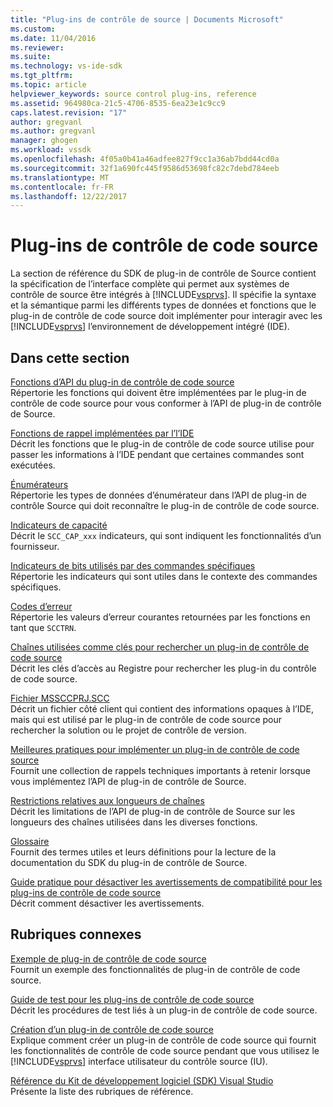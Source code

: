 ```yaml
---
title: "Plug-ins de contrôle de source | Documents Microsoft"
ms.custom: 
ms.date: 11/04/2016
ms.reviewer: 
ms.suite: 
ms.technology: vs-ide-sdk
ms.tgt_pltfrm: 
ms.topic: article
helpviewer_keywords: source control plug-ins, reference
ms.assetid: 964980ca-21c5-4706-8535-6ea23e1c9cc9
caps.latest.revision: "17"
author: gregvanl
ms.author: gregvanl
manager: ghogen
ms.workload: vssdk
ms.openlocfilehash: 4f05a0b41a46adfee827f9cc1a36ab7bdd44cd0a
ms.sourcegitcommit: 32f1a690fc445f9586d53698fc82c7debd784eeb
ms.translationtype: MT
ms.contentlocale: fr-FR
ms.lasthandoff: 12/22/2017
---
```

# <a name="source-control-plug-ins"></a>Plug-ins de contrôle de code source
La section de référence du SDK de plug-in de contrôle de Source contient la spécification de l’interface complète qui permet aux systèmes de contrôle de source être intégrés à [!INCLUDE[vsprvs](../code-quality/includes/vsprvs_md.md)]. Il spécifie la syntaxe et la sémantique parmi les différents types de données et fonctions que le plug-in de contrôle de code source doit implémenter pour interagir avec les [!INCLUDE[vsprvs](../code-quality/includes/vsprvs_md.md)] l’environnement de développement intégré (IDE).  
  
## <a name="in-this-section"></a>Dans cette section  
 [Fonctions d’API du plug-in de contrôle de code source](../extensibility/source-control-plug-in-api-functions.md)  
 Répertorie les fonctions qui doivent être implémentées par le plug-in de contrôle de code source pour vous conformer à l’API de plug-in de contrôle de Source.  
  
 [Fonctions de rappel implémentées par l’l’IDE](../extensibility/callback-functions-implemented-by-the-ide.md)  
 Décrit les fonctions que le plug-in de contrôle de code source utilise pour passer les informations à l’IDE pendant que certaines commandes sont exécutées.  
  
 [Énumérateurs](../extensibility/enumerators.md)  
 Répertorie les types de données d’énumérateur dans l’API de plug-in de contrôle Source qui doit reconnaître le plug-in de contrôle de code source.  
  
 [Indicateurs de capacité](../extensibility/capability-flags.md)  
 Décrit le `SCC_CAP_xxx` indicateurs, qui sont indiquent les fonctionnalités d’un fournisseur.  
  
 [Indicateurs de bits utilisés par des commandes spécifiques](../extensibility/bitflags-used-by-specific-commands.md)  
 Répertorie les indicateurs qui sont utiles dans le contexte des commandes spécifiques.  
  
 [Codes d’erreur](../extensibility/error-codes.md)  
 Répertorie les valeurs d’erreur courantes retournées par les fonctions en tant que `SCCTRN`.  
  
 [Chaînes utilisées comme clés pour rechercher un plug-in de contrôle de code source](../extensibility/strings-used-as-keys-for-finding-a-source-control-plug-in.md)  
 Décrit les clés d’accès au Registre pour rechercher les plug-in du contrôle de code source.  
  
 [Fichier MSSCCPRJ.SCC](../extensibility/mssccprj-scc-file.md)  
 Décrit un fichier côté client qui contient des informations opaques à l’IDE, mais qui est utilisé par le plug-in de contrôle de code source pour rechercher la solution ou le projet de contrôle de version.  
  
 [Meilleures pratiques pour implémenter un plug-in de contrôle de code source](../extensibility/best-practices-for-implementing-a-source-control-plug-in.md)  
 Fournit une collection de rappels techniques importants à retenir lorsque vous implémentez l’API de plug-in de contrôle de Source.  
  
 [Restrictions relatives aux longueurs de chaînes](../extensibility/restrictions-on-string-lengths.md)  
 Décrit les limitations de l’API de plug-in de contrôle de Source sur les longueurs des chaînes utilisées dans les diverses fonctions.  
  
 [Glossaire](../extensibility/source-control-plug-in-glossary.md)  
 Fournit des termes utiles et leurs définitions pour la lecture de la documentation du SDK du plug-in de contrôle de Source.  
  
 [Guide pratique pour désactiver les avertissements de compatibilité pour les plug-ins de contrôle de code source](../extensibility/how-to-turn-off-compatibility-warnings-for-source-control-plug-ins.md)  
 Décrit comment désactiver les avertissements.  
  
## <a name="related-sections"></a>Rubriques connexes  
 [Exemple de plug-in de contrôle de code source](http://msdn.microsoft.com/en-us/61de7d2b-71db-451e-8e3e-d41b11c7a4ca)  
 Fournit un exemple des fonctionnalités de plug-in de contrôle de code source.  
  
 [Guide de test pour les plug-ins de contrôle de code source](../extensibility/internals/test-guide-for-source-control-plug-ins.md)  
 Décrit les procédures de test liés à un plug-in de contrôle de code source.  
  
 [Création d’un plug-in de contrôle de code source](../extensibility/internals/creating-a-source-control-plug-in.md)  
 Explique comment créer un plug-in de contrôle de code source qui fournit les fonctionnalités de contrôle de code source pendant que vous utilisez le [!INCLUDE[vsprvs](../code-quality/includes/vsprvs_md.md)] interface utilisateur du contrôle source (IU).  
  
 [Référence du Kit de développement logiciel (SDK) Visual Studio](../extensibility/visual-studio-sdk-reference.md)  
 Présente la liste des rubriques de référence.